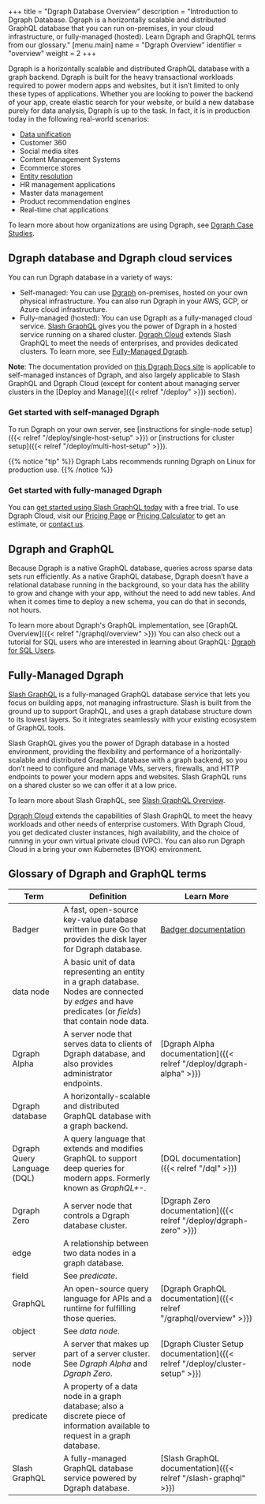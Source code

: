 +++
title = "Dgraph Database Overview"
description = "Introduction to Dgraph Database. Dgraph is a horizontally scalable and distributed GraphQL database that you can run on-premises, in your cloud infrastructure, or fully-managed (hosted). Learn Dgraph and GraphQL terms from our glossary."
[menu.main]
    name = "Dgraph Overview"
    identifier = "overview"
    weight = 2
+++

Dgraph is a horizontally scalable and distributed GraphQL database with a graph
backend. Dgraph is built for the heavy transactional workloads required to 
power modern apps and websites, but it isn’t limited to only these types of
applications. Whether you are looking to power the backend of your app, create 
elastic search for your website, or build a new database purely for data
analysis, Dgraph is up to the task. In fact, it is in production today in
the following real-world scenarios:

* [Data unification](https://dgraph.io/capventis)
* Customer 360
* Social media sites
* Content Management Systems
* Ecommerce stores
* [Entity resolution](https://dgraph.io/blog/post/introducing-entity-resolution/)
* HR management applications
* Master data management
* Product recommendation engines
* Real-time chat applications

To learn more about how organizations are using Dgraph, see
[Dgraph Case Studies](https://dgraph.io/case-studies).


## Dgraph database and Dgraph cloud services

You can run Dgraph database in a variety of ways:

* Self-managed: You can use [Dgraph](https://dgraph.io/dgraph) on-premises, hosted on your own physical
infrastructure. You can also run Dgraph in your AWS, GCP, or Azure cloud
infrastructure.
* Fully-managed (hosted): You can use Dgraph as a fully-managed cloud service.
[Slash GraphQL](https://dgraph.io/graphql) gives you the power of Dgraph in a
hosted service running on a shared cluster. [Dgraph Cloud](https://dgraph.io/cloud)
extends Slash GraphQL to meet the needs of enterprises, and provides dedicated
clusters. To learn more, see [Fully-Managed Dgraph](#fully-managed-dgraph).

**Note**: The documentation provided on [this Dgraph Docs site](dgraph.io/docs)
is applicable to self-managed instances of Dgraph, and also largely applicable
to Slash GraphQL and Dgraph Cloud (except for content about managing server 
clusters in the [Deploy and Manage]({{< relref "/deploy" >}}) section).

### Get started with self-managed Dgraph

To run Dgraph on your own server, see [instructions for single-node setup]({{< relref "/deploy/single-host-setup" >}})
or [instructions for cluster setup]({{< relref "/deploy/multi-host-setup" >}}).

{{% notice "tip" %}}
Dgraph Labs recommends running Dgraph on Linux for production use.
{{% /notice %}}

### Get started with fully-managed Dgraph

You can [get started using Slash GraphQL today](https://slash.dgraph.io) with a
free trial. To use Dgraph Cloud, visit our [Pricing Page](https://dgraph.io/pricing) or 
[Pricing Calculator](https://slash.dgraph.io/pricing-calculator/) to get an
estimate, or [contact us](https://dgraph.io/connect).

## Dgraph and GraphQL

Because Dgraph is a native GraphQL database, queries across sparse data sets run
efficiently. As a native GraphQL database, Dgraph doesn’t have a relational
database running in the background, so your data has the ability to grow and
change with your app, without the need to add new tables. And when it comes time
to deploy a new schema, you can do that in seconds, not hours.

To learn more about Dgraph's GraphQL implementation, 
see [GraphQL Overview]({{< relref "/graphql/overview" >}}) You can also check 
out a tutorial for SQL users who are interested in learning about GraphQL:
[Dgraph for SQL Users](https://dgraph.io/learn/courses/datamodel/sql-to-dgraph/overview/introduction/).

## Fully-Managed Dgraph

[Slash GraphQL](https://dgraph.io/graphql) is a fully-managed GraphQL database
service that lets you focus on building apps, not managing infrastructure. Slash
is built from the ground up to support GraphQL, and uses a graph database
structure down to its lowest layers. So it integrates seamlessly with your
existing ecosystem of GraphQL tools.

Slash GraphQL gives you the power of Dgraph database in a hosted environment, providing
the flexibility and performance of a horizontally-scalable and distributed
GraphQL database with a graph backend, so you don’t need to configure and manage
VMs, servers, firewalls, and HTTP endpoints to power your modern apps and websites.
Slash GraphQL runs on a shared cluster so we can offer it at a low price.

To learn more about Slash GraphQL, see [Slash GraphQL Overview](https://dgraph.io/learn/courses/resources/overviews-and-glossary/overview/slash-overview/).

[Dgraph Cloud](https://dgraph.io/cloud) extends the capabilities of Slash
GraphQL to meet the heavy workloads and other needs of enterprise customers.
With Dgraph Cloud, you get dedicated cluster instances, high availability, and
the choice of running in your own virtual private cloud (VPC). You can also run
Dgraph Cloud in a bring your own Kubernetes (BYOK) environment.


## Glossary of Dgraph and GraphQL terms

| Term            |Definition	                                                   |Learn More                  |
|-----------------|--------------------------------------------------------------|----------------------------|
|Badger | A fast, open-source key-value database written in pure Go that provides the disk layer for Dgraph database.|[Badger documentation](https://dgraph.io/docs/badger)|
|data node| A basic unit of data representing an entity in a graph database. Nodes are connected by *edges* and have predicates (or *fields*) that contain node data.||
|Dgraph Alpha| A server node that serves data to clients of Dgraph database, and also provides administrator endpoints.|[Dgraph Alpha documentation]({{< relref "/deploy/dgraph-alpha" >}})|
|Dgraph database| A horizontally-scalable and distributed GraphQL database with a graph backend.	||
|Dgraph Query Language (DQL)|	A query language that extends and modifies GraphQL to support deep queries for modern apps. Formerly known as *GraphQL+-*.	|[DQL documentation]({{< relref "/dql" >}})|
|Dgraph Zero| A server node that controls a Dgraph database cluster. |[Dgraph Zero documentation]({{< relref "/deploy/dgraph-zero" >}})|
|edge|	A relationship between two data nodes in a graph database.	| |
|field|	See *predicate*.	| |
|GraphQL|	An open-source query language for APIs and a runtime for fulfilling those queries. |[Dgraph GraphQL documentation]({{< relref "/graphql/overview" >}})|
|object|	See *data node*.	| |
|server node|	A server that makes up part of a server cluster. See *Dgraph Alpha* and *Dgraph Zero*. |[Dgraph Cluster Setup documentation]({{< relref "/deploy/cluster-setup" >}}) |
|predicate|	A property of a data node in a graph database; also a discrete piece of information available to request in a graph database.	| |
|Slash GraphQL|	A fully-managed GraphQL database service powered by Dgraph database.	|[Slash GraphQL documentation]({{< relref "/slash-graphql" >}}) |

